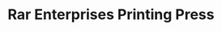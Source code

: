 ---
title: "Rar Enterprises Printing Press"
url: /mandi-hp/rar-enterprises-printing-press/
shop: office supplies
---